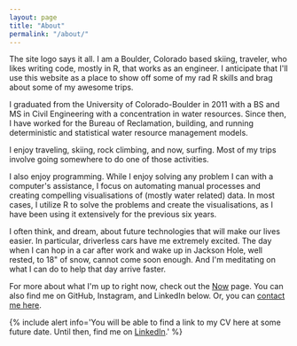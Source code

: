 ```yaml
---
layout: page
title: "About"
permalink: "/about/"
---
```


The site logo says it all. I am a Boulder, Colorado based skiing, traveler, who likes writing code, mostly in R, that works as an engineer. I anticipate that I'll use this website as a place to show off some of my rad R skills and brag about some of my awesome trips. 

I graduated from the University of Colorado-Boulder in 2011 with a BS and MS in Civil Engineering with a concentration in water resources. Since then, I have worked for the Bureau of Reclamation, building, and running deterministic and statistical water resource management models. 

I enjoy traveling, skiing, rock climbing, and now, surfing. Most of my trips involve going somewhere to do one of those activities.

I also enjoy programming. While I enjoy solving any problem I can with a computer's assistance, I focus on automating manual processes and creating compelling visualisations of (mostly water related) data. In most cases, I utilize R to solve the problems and create the visualisations, as I have been using it extensively for the previous six years.

I often think, and dream, about future technologies that will make our lives easier. In particular, driverless cars have me extremely excited. The day when I can hop in a car after work and wake up in Jackson Hole, well rested, to 18" of snow, cannot come soon enough. And I'm meditating on what I can do to help that day arrive faster.

For more about what I'm up to right now, check out the [Now][1] page. You can also find me on GitHub, Instagram, and LinkedIn below. Or, you can [contact me here][2].

{% include alert info='You will be able to find a link to my CV here at some future date. Until then, find me on <a href = "https://www.linkedin.com/in/alan-butler-63b11a28">LinkedIn</a>.' %}

[1]: /now/
[2]: /contact/
